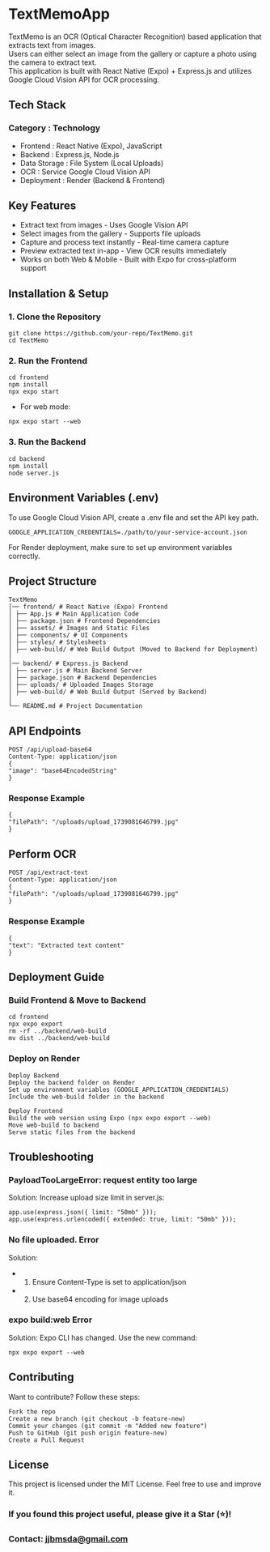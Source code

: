 # TextMemoApp

TextMemo is an OCR (Optical Character Recognition) based application that extracts text from images.   
Users can either select an image from the gallery or capture a photo using the camera to extract text.   
This application is built with React Native (Expo) + Express.js and utilizes Google Cloud Vision API for OCR processing.

## Tech Stack
### Category : Technology
- Frontend : React Native (Expo), JavaScript
- Backend : Express.js, Node.js
- Data Storage : File System (Local Uploads)
- OCR : Service Google Cloud Vision API
- Deployment : Render (Backend & Frontend)

## Key Features
- Extract text from images - Uses Google Vision API
- Select images from the gallery - Supports file uploads
- Capture and process text instantly - Real-time camera capture
- Preview extracted text in-app - View OCR results immediately
- Works on both Web & Mobile - Built with Expo for cross-platform support

## Installation & Setup
### 1. Clone the Repository
```
git clone https://github.com/your-repo/TextMemo.git
cd TextMemo
```
### 2. Run the Frontend
```
cd frontend
npm install
npx expo start
```
- For web mode:
```
npx expo start --web
```
### 3. Run the Backend
```
cd backend
npm install
node server.js
```
## Environment Variables (.env)
To use Google Cloud Vision API, create a .env file and set the API key path.
```
GOOGLE_APPLICATION_CREDENTIALS=./path/to/your-service-account.json
```
For Render deployment, make sure to set up environment variables correctly.

## Project Structure
```
TextMemo
│── frontend/ # React Native (Expo) Frontend
│ ├── App.js # Main Application Code
│ ├── package.json # Frontend Dependencies
│ ├── assets/ # Images and Static Files
│ ├── components/ # UI Components
│ ├── styles/ # Stylesheets
│ ├── web-build/ # Web Build Output (Moved to Backend for Deployment)
│
│── backend/ # Express.js Backend
│ ├── server.js # Main Backend Server
│ ├── package.json # Backend Dependencies
│ ├── uploads/ # Uploaded Images Storage
│ ├── web-build/ # Web Build Output (Served by Backend)
│
└── README.md # Project Documentation
```
## API Endpoints
```
POST /api/upload-base64
Content-Type: application/json
{
"image": "base64EncodedString"
}
```
### Response Example
```
{
"filePath": "/uploads/upload_1739081646799.jpg"
}
```
## Perform OCR
```
POST /api/extract-text
Content-Type: application/json
{
"filePath": "/uploads/upload_1739081646799.jpg"
}
```
### Response Example
```
{
"text": "Extracted text content"
}
```
## Deployment Guide
### Build Frontend & Move to Backend
```
cd frontend
npx expo export
rm -rf ../backend/web-build
mv dist ../backend/web-build
```
### Deploy on Render
```
Deploy Backend
Deploy the backend folder on Render
Set up environment variables (GOOGLE_APPLICATION_CREDENTIALS)
Include the web-build folder in the backend
```
```
Deploy Frontend
Build the web version using Expo (npx expo export --web)
Move web-build to backend
Serve static files from the backend
```
## Troubleshooting
### PayloadTooLargeError: request entity too large
Solution: Increase upload size limit in server.js:
```
app.use(express.json({ limit: "50mb" }));
app.use(express.urlencoded({ extended: true, limit: "50mb" }));
```
### No file uploaded. Error
Solution:
- 1. Ensure Content-Type is set to application/json
- 2. Use base64 encoding for image uploads
### expo build:web Error
Solution:
Expo CLI has changed. Use the new command:
```
npx expo export --web
```
## Contributing
Want to contribute? Follow these steps:
```
Fork the repo
Create a new branch (git checkout -b feature-new)
Commit your changes (git commit -m "Added new feature")
Push to GitHub (git push origin feature-new)
Create a Pull Request
```
## License
This project is licensed under the MIT License.
Feel free to use and improve it.

### If you found this project useful, please give it a Star (⭐)!
### Contact: jjbmsda@gmail.com
